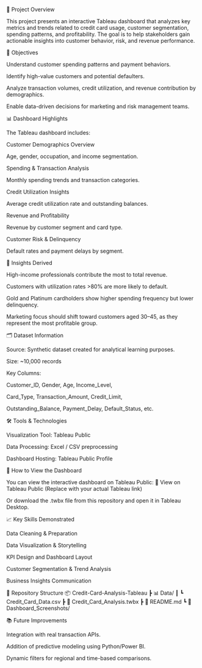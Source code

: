 📘 Project Overview

This project presents an interactive Tableau dashboard that analyzes key metrics and trends related to credit card usage, customer segmentation, spending patterns, and profitability. The goal is to help stakeholders gain actionable insights into customer behavior, risk, and revenue performance.

🎯 Objectives

Understand customer spending patterns and payment behaviors.

Identify high-value customers and potential defaulters.

Analyze transaction volumes, credit utilization, and revenue contribution by demographics.

Enable data-driven decisions for marketing and risk management teams.

📊 Dashboard Highlights

The Tableau dashboard includes:

Customer Demographics Overview

Age, gender, occupation, and income segmentation.

Spending & Transaction Analysis

Monthly spending trends and transaction categories.

Credit Utilization Insights

Average credit utilization rate and outstanding balances.

Revenue and Profitability

Revenue by customer segment and card type.

Customer Risk & Delinquency

Default rates and payment delays by segment.

🧠 Insights Derived

High-income professionals contribute the most to total revenue.

Customers with utilization rates >80% are more likely to default.

Gold and Platinum cardholders show higher spending frequency but lower delinquency.

Marketing focus should shift toward customers aged 30–45, as they represent the most profitable group.

🗂️ Dataset Information

Source: Synthetic dataset created for analytical learning purposes.

Size: ~10,000 records

Key Columns:

Customer_ID, Gender, Age, Income_Level,

Card_Type, Transaction_Amount, Credit_Limit,

Outstanding_Balance, Payment_Delay, Default_Status, etc.

🛠️ Tools & Technologies

Visualization Tool: Tableau Public

Data Processing: Excel / CSV preprocessing

Dashboard Hosting: Tableau Public Profile

🚀 How to View the Dashboard

You can view the interactive dashboard on Tableau Public:
🔗 View on Tableau Public
 (Replace with your actual Tableau link)

Or download the .twbx file from this repository and open it in Tableau Desktop.

📈 Key Skills Demonstrated

Data Cleaning & Preparation

Data Visualization & Storytelling

KPI Design and Dashboard Layout

Customer Segmentation & Trend Analysis

Business Insights Communication

📁 Repository Structure
📦 Credit-Card-Analysis-Tableau
 ┣ 📊 Data/
 ┃ ┗ Credit_Card_Data.csv
 ┣ 📄 Credit_Card_Analysis.twbx
 ┣ 📘 README.md
 ┗ 📸 Dashboard_Screenshots/

📚 Future Improvements

Integration with real transaction APIs.

Addition of predictive modeling using Python/Power BI.

Dynamic filters for regional and time-based comparisons.
